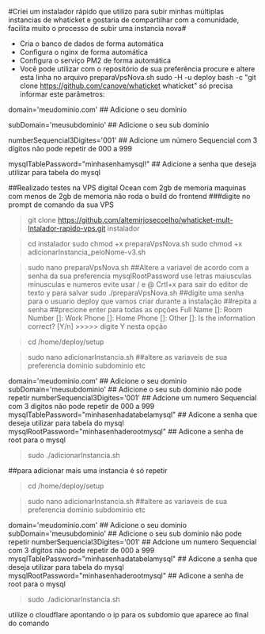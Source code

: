 #Criei um instalador rápido que utilizo para subir minhas múltiplas instancias de whaticket e gostaria de compartilhar com a comunidade, facilita muito o processo de subir uma instancia nova#
- Cria o banco de dados de forma automática
- Configura o nginx de forma automática
- Configura o serviço PM2 de forma automática
- Você pode utilizar com o repositório de sua preferência procure e altere esta linha no arquivo preparaVpsNova.sh sudo -H -u deploy bash -c "git clone https://github.com/canove/whaticket whaticket"
só precisa informar este parâmetros:

domain='meudominio.com' ## Adicione o seu domínio

subDomain='meusubdominio' ## Adicione o seu sub domínio 

numberSequencial3Digites='001'  ## Adicione um número Sequencial com 3 dígitos não pode repetir de 000 a 999

mysqlTablePassword="minhasenhamysql!" ## Adicione a senha que deseja utilizar para tabela do mysql

##Realizado testes na VPS digital Ocean com 2gb de memoria maquinas com menos de 2gb de memoria não roda o build do frontend
###digite no prompt de comando da sua VPS

> git clone https://github.com/altemirjosecoelho/whaticket-mult-Intalador-rapido-vps.git instalador

> cd instalador
> sudo chmod +x preparaVpsNova.sh
> sudo chmod +x  adicionarInstancia_peloNome-v3.sh

> sudo nano preparaVpsNova.sh  ##Altere a variavel de acordo com a senha da sua preferencia mysqlRootPassword use letras maiusculas minusculas e numeros evite usar / e @
Crtl+x para sair do editor de texto y para salvar
>sudo ./preparaVpsNova.sh 
##digite uma senha para o usuario deploy que vamos criar durante a instalação
##repita a senha
##precione enter para todas as opções
        Full Name []:
        Room Number []:
        Work Phone []:
        Home Phone []:
        Other []:
Is the information correct? [Y/n] >>>>> digite Y nesta opção

>cd /home/deploy/setup

>sudo nano adicionarInstancia.sh      ##altere as variaveis de sua preferencia dominio subdominio etc

domain='meudominio.com' ## Adicione o seu dominio
subDomain='meusubdominio' ## Adicione o seu sub dominio não pode repetir 
numberSequencial3Digites='001'  ## Adcione um numero Sequencial com 3 digitos não pode repetir de 000 a 999
mysqlTablePassword="minhasenhadatabelamysql" ## Adicone a senha que deseja utilizar para tabela do mysql
mysqlRootPassword="minhasenhaderootmysql"	## Adicone a senha de root para o mysql 

>sudo ./adicionarInstancia.sh

##para adicionar mais uma instancia é só repetir

>cd /home/deploy/setup

>sudo nano adicionarInstancia.sh      ##altere as variaveis de sua preferencia dominio subdominio etc

domain='meudominio.com' ## Adicione o seu dominio
subDomain='meusubdominio' ## Adicione o seu sub dominio não pode repetir 
numberSequencial3Digites='001'  ## Adcione um numero Sequencial com 3 digitos não pode repetir de 000 a 999
mysqlTablePassword="minhasenhadatabelamysql" ## Adicone a senha que deseja utilizar para tabela do mysql
mysqlRootPassword="minhasenhaderootmysql"	## Adicone a senha de root para o mysql 
>sudo ./adicionarInstancia.sh


utilize o cloudflare apontando o ip para os subdomio que aparece ao final do comando
